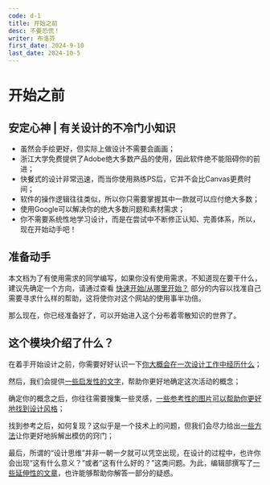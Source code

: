 ```yaml
---
code: d-1
title: 开始之前
desc: 不要恐慌！
writer: 布洛芬
first_date: 2024-9-10
last_date: 2024-10-5
---
```


# 开始之前

## 安定心神 | 有关设计的不冷门小知识

- 虽然会手绘更好，但实际上做设计不需要会画画；
- 浙江大学免费提供了Adobe绝大多数产品的使用，因此软件绝不能阻碍你的前进；
- 快餐式的设计非常迅速，而当你使用熟练PS后，它并不会比Canvas更费时间；
- 软件的操作逻辑往往类似，所以你只需要掌握其中一款就可以应付绝大多数；
- 使用Google可以解决你的绝大多数问题和素材需求；
- 你不需要系统性地学习设计，而是在尝试中不断修正认知、完善体系，所以，现在开始动手吧！

## 准备动手

本文档为了有使用需求的同学编写，如果你没有使用需求，不知道现在要干什么，建议先确定一个方向，请通过查看 [快速开始/从哪里开始？](/tutorials/快速开始#从哪里开始？) 部分的内容以找准自己需要寻求什么样的帮助，这将使你对这个网站的使用事半功倍。

那么现在，你已经准备好了，可以开始进入这个分布着零散知识的世界了。

## 这个模块介绍了什么？

在着手开始设计之前，你需要好好认识一下[你大概会在一次设计工作中经历什么](/documents/开始之前/工作流与项目规划)；

然后，我们会提供[一些启发性的文字](/documents/开始之前/母题与概念)，帮助你更好地确定这次活动的概念；

确定你的概念之后，你往往需要搜集一些灵感，[一些参考性的图片可以帮助你更好地找到设计风格](/documents/开始之前/灵感)；

找到参考之后，如何复现？这似乎是一个技术上的问题，但我们会尽力给出[一些方法](/documents/开始之前/模仿与复刻)让你更好地拆解出模仿的窍门；

最后，所谓的“设计思维”并非一朝一夕就可以凭空出现，在设计的过程中，也许你会出现“这有什么意义？”或者“这有什么好的？”这类问题。为此，编辑部撰写了[一些延伸性的文章](/documents/开始之前/你还可以知道)，也许能够帮助你解答一部分的疑惑。